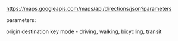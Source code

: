 https://maps.googleapis.com/maps/api/directions/json?parameters

parameters:

origin
destination
key
mode - driving, walking, bicycling, transit
